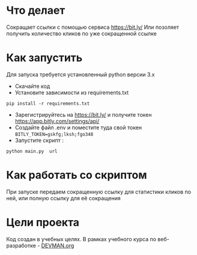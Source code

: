 # Что делает

Сокращает ссылки с помощью сервиса https://bit.ly/
Или позоляет получить количество кликов по уже сокращенной ссылке

# Как запустить

Для запуска требуется установленный  python версии 3.х
- Скачайте код
- Установите зависимости из requirements.txt
 ```
 pip install -r requirements.txt
 ```

- Зарегистрируйтесь на https://bit.ly/ и получите токен https://app.bitly.com/settings/api/
- Создайте файл .env и поместите туда свой токен `BITLY_TOKEN=gskfg;lksh;fgo348`
- Запустите скрипт :
```
python main.py  url
```

# Как работать со скриптом

При запуске передаем сокращенную ссылку для статистики кликов по ней,
или полную ссылку для её сокращения

# Цели проекта

Код создан в учебных целях. В рамках учебного курса по веб-разработке - [DEVMAN.org](https://devman.org)
